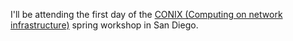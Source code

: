 ---
---

I'll be attending the first day of the [CONIX (Computing on network infrastructure)](https://conix.io/) spring workshop in San Diego.
